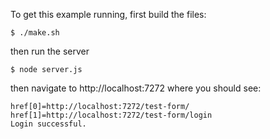 To get this example running, first build the files:

```
$ ./make.sh
```

then run the server

```
$ node server.js
```

then navigate to http://localhost:7272 where you should see:

```
href[0]=http://localhost:7272/test-form/
href[1]=http://localhost:7272/test-form/login
Login successful.
```
